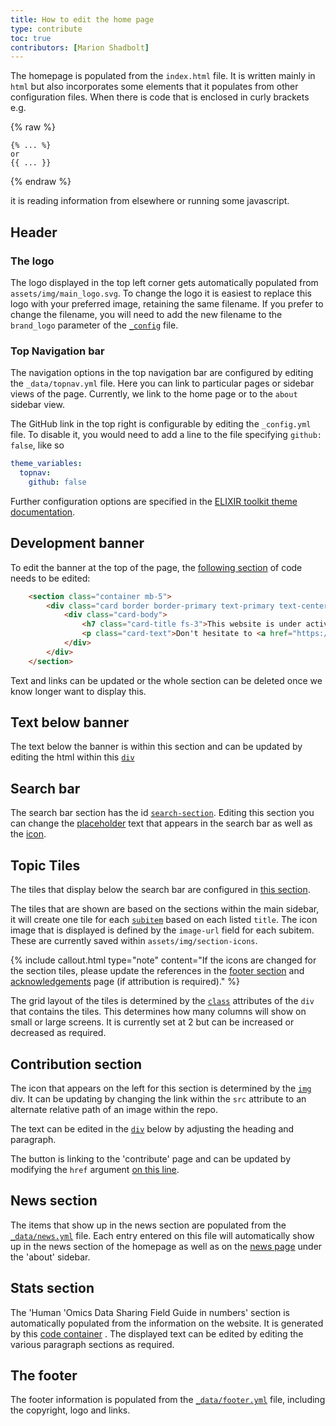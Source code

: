 ```yaml
---
title: How to edit the home page
type: contribute
toc: true
contributors: [Marion Shadbolt]
---
```


The homepage is populated from the `index.html` file. It is written mainly in `html` but also incorporates some elements that it populates from other configuration files. When there is code that is enclosed in curly brackets e.g.

{% raw %}
```
{% ... %}
or
{{ ... }}
```
{% endraw %}

it is reading information from elsewhere or running some javascript.

## Header

### The logo

The logo displayed in the top left corner gets automatically populated from `assets/img/main_logo.svg`. To change the logo it is easiest to replace this logo with your preferred image, retaining the same filename. If you prefer to change the filename, you will need to add the new filename to the `brand_logo` parameter of the [`_config`](https://github.com/AustralianBioCommons/human-omics-data-sharing-field-guide/blob/bdf3feebae2df834dec7d71e5afa0f9dde08c153/_config.yml#L19) file.

### Top Navigation bar

The navigation options in the top navigation bar are configured by editing the `_data/topnav.yml` file. Here you can link to particular pages or sidebar views of the page. Currently, we link to the home page or to the `about` sidebar view. 

The GitHub link in the top right is configurable by editing the `_config.yml` file. To disable it, you would need to add a line to the file specifying `github: false`, like so

```yaml
theme_variables:
  topnav:
    github: false
```

Further configuration options are specified in the [ELIXIR toolkit theme documentation](https://elixir-belgium.github.io/elixir-toolkit-theme/configuring_theme).

## Development banner

To edit the banner at the top of the page, the [following section](https://github.com/AustralianBioCommons/human-omics-data-sharing-field-guide/blob/4939e03ef83527fc618c11eb8f062c91988a91b3/index.html#L13C3-L20C15) of code needs to be edited:

```html
    <section class="container mb-5">
        <div class="card border border-primary text-primary text-center">
            <div class="card-body">
                <h7 class="card-title fs-3">This website is under active development</h7>
                <p class="card-text">Don't hesitate to <a href="https://github.com/AustralianBioCommons/human-omics-data-sharing-field-guide/issues">open an issue</a> or to contact us via <a href="mailto:marion@biocommons.org.au">email</a> to give some early feedback.</p>
            </div>
        </div>
    </section>
```

Text and links can be updated or the whole section can be deleted once we know longer want to display this.

## Text below banner

The text below the banner is within this section and can be updated by editing the html within this [`div`](https://github.com/AustralianBioCommons/human-omics-data-sharing-field-guide/blob/4939e03ef83527fc618c11eb8f062c91988a91b3/index.html#L24)

## Search bar

The search bar section has the id [`search-section`](https://github.com/AustralianBioCommons/human-omics-data-sharing-field-guide/blob/4939e03ef83527fc618c11eb8f062c91988a91b3/index.html#L28). Editing this section you can change the [placeholder](https://github.com/AustralianBioCommons/human-omics-data-sharing-field-guide/blob/4939e03ef83527fc618c11eb8f062c91988a91b3/index.html#L37C37-L37C48) text that appears in the search bar as well as the [icon](https://github.com/AustralianBioCommons/human-omics-data-sharing-field-guide/blob/4939e03ef83527fc618c11eb8f062c91988a91b3/index.html#L35C82-L35C126).

## Topic Tiles

The tiles that display below the search bar are configured in [this section](https://github.com/AustralianBioCommons/human-omics-data-sharing-field-guide/blob/4939e03ef83527fc618c11eb8f062c91988a91b3/index.html#L45C1-L68C19).

The tiles that are shown are based on the sections within the main sidebar, it will create one tile for each [`subitem`](https://github.com/AustralianBioCommons/human-omics-data-sharing-field-guide/blob/4939e03ef83527fc618c11eb8f062c91988a91b3/_data/sidebars/main.yml#L3) based on each listed `title`. The icon image that is displayed is defined by the `image-url` field for each subitem. These are currently saved within `assets/img/section-icons`. 

{% include callout.html type="note" content="If the icons are changed for the section tiles, please update the references in the [footer section](https://github.com/AustralianBioCommons/human-omics-data-sharing-field-guide/blob/4939e03ef83527fc618c11eb8f062c91988a91b3/_data/footer.yml#L2C1-L2C1) and [acknowledgements](https://github.com/AustralianBioCommons/human-omics-data-sharing-field-guide/blob/main/pages/about/acknowledgements.md) page (if attribution is required)." %}

The grid layout of the tiles is determined by the [`class`](https://github.com/AustralianBioCommons/human-omics-data-sharing-field-guide/blob/4939e03ef83527fc618c11eb8f062c91988a91b3/index.html#L49) attributes of the `div` that contains the tiles. This determines how many columns will show on small or large screens. It is currently set at 2 but can be increased or decreased as required.

## Contribution section

The icon that appears on the left for this section is determined by the [`img`](https://github.com/AustralianBioCommons/human-omics-data-sharing-field-guide/blob/4939e03ef83527fc618c11eb8f062c91988a91b3/index.html#L73) div. It can be updating by changing the link within the `src` attribute to an alternate relative path of an image within the repo.

The text can be edited in the [`div`](https://github.com/AustralianBioCommons/human-omics-data-sharing-field-guide/blob/4939e03ef83527fc618c11eb8f062c91988a91b3/index.html#L76C24-L79C29) below by adjusting the heading and paragraph.

The button is linking to the 'contribute' page and can be updated by modifying the `href` argument [on this line](https://github.com/AustralianBioCommons/human-omics-data-sharing-field-guide/blob/4939e03ef83527fc618c11eb8f062c91988a91b3/index.html#L82C78-L82C112).

## News section

The items that show up in the news section are populated from the [`_data/news.yml`](https://github.com/AustralianBioCommons/human-omics-data-sharing-field-guide/blob/main/_data/news.yml) file. Each entry entered on this file will automatically show up in the news section of the homepage as well as on the [news page](https://australianbiocommons.github.io/human-omics-data-sharing-field-guide/news) under the 'about' sidebar.

## Stats section

The 'Human 'Omics Data Sharing Field Guide in numbers' section is automatically populated from the information on the website. It is generated by this [code container](https://github.com/AustralianBioCommons/human-omics-data-sharing-field-guide/blob/4939e03ef83527fc618c11eb8f062c91988a91b3/index.html#L96C8-L144C19) . The displayed text can be edited by editing the various paragraph sections as required.

## The footer

The footer information is populated from the [`_data/footer.yml`](https://github.com/AustralianBioCommons/human-omics-data-sharing-field-guide/blob/main/_data/footer.yml) file, including the copyright, logo and links. 
